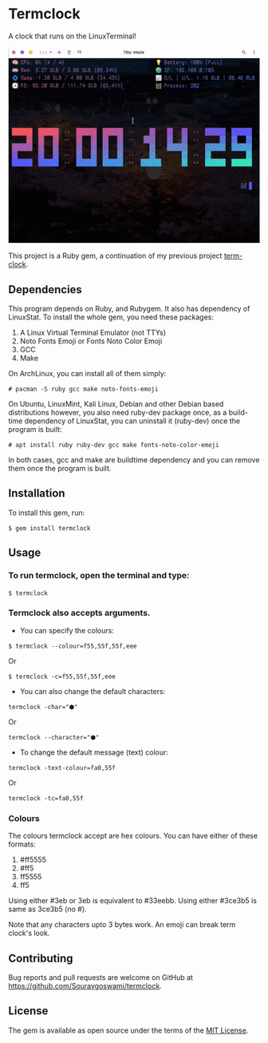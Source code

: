 # Termclock
A clock that runs on the LinuxTerminal!

![Preview](https://github.com/Souravgoswami/termclock/blob/master/previews/preview.gif)

This project is a Ruby gem, a continuation of my previous project [term-clock](https://github.com/Souravgoswami/term-clock).

## Dependencies
This program depends on Ruby, and Rubygem. It also has dependency of LinuxStat.
To install the whole gem, you need these packages:

1. A Linux Virtual Terminal Emulator (not TTYs)
2. Noto Fonts Emoji or Fonts Noto Color Emoji
3. GCC
4. Make

On ArchLinux, you can install all of them simply:

```
# pacman -S ruby gcc make noto-fonts-emoji
```

On Ubuntu, LinuxMint, Kali Linux, Debian and other Debian based distributions
however, you also need ruby-dev package once, as a build-time dependency of LinuxStat,
you can uninstall it (ruby-dev) once the program is built:

```
# apt install ruby ruby-dev gcc make fonts-noto-color-emoji
```

In both cases, gcc and make are buildtime dependency and you can remove them
once the program is built.

## Installation
To install this gem, run:

```
$ gem install termclock
```

## Usage
### To run termclock, open the terminal and type:

```
$ termclock
```

### Termclock also accepts arguments.
+ You can specify the colours:

```
$ termclock --colour=f55,55f,55f,eee
```

Or

```
$ termclock -c=f55,55f,55f,eee
```

+ You can also change the default characters:

```
termclock -char="⬢"
```

Or
```
termclock --character="⬢"
```

+ To change the default message (text) colour:

```
termclock -text-colour=fa0,55f
```

Or

```
termclock -tc=fa0,55f
```

### Colours
The colours termclock accept are hex colours. You can have either of these formats:
1. #ff5555
2. #ff5
3. ff5555
4. ff5

Using either #3eb or 3eb is equivalent to #33eebb.
Using either #3ce3b5 is same as 3ce3b5 (no #).

Note that any characters upto 3 bytes work. An emoji can break term clock's look.

## Contributing

Bug reports and pull requests are welcome on GitHub at https://github.com/Souravgoswami/termclock.

## License

The gem is available as open source under the terms of the [MIT License](https://opensource.org/licenses/MIT).
